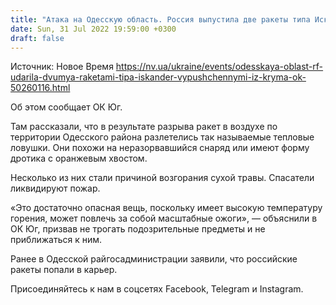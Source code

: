 ```yaml
---
title: "Атака на Одесскую область. Россия выпустила две ракеты типа Искандер из оккупированного Крыма — ОК Юг"
date: Sun, 31 Jul 2022 19:59:00 +0300
draft: false
---
```

Источник: Новое Время https://nv.ua/ukraine/events/odesskaya-oblast-rf-udarila-dvumya-raketami-tipa-iskander-vypushchennymi-iz-kryma-ok-50260116.html


Об этом сообщает ОК Юг.

Там рассказали, что в результате разрыва ракет в воздухе по территории Одесского района разлетелись так называемые тепловые ловушки. Они похожи на неразорвавшийся снаряд или имеют форму дротика с оранжевым хвостом.

Несколько из них стали причиной возгорания сухой травы. Спасатели ликвидируют пожар.

«Это достаточно опасная вещь, поскольку имеет высокую температуру горения, может повлечь за собой масштабные ожоги», — объяснили в ОК Юг, призвав не трогать подозрительные предметы и не приближаться к ним.

Ранее в Одесской райгосадминистрации заявили, что российские ракеты попали в карьер.

Присоединяйтесь к нам в соцсетях Facebook, Telegram и Instagram.
